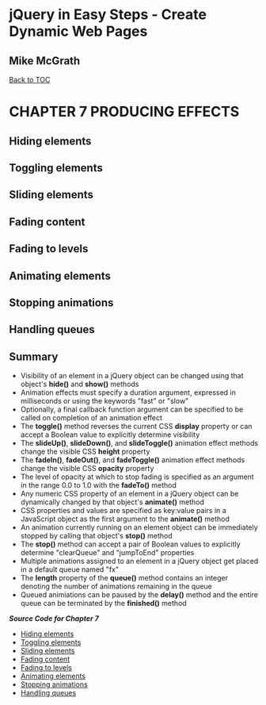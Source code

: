 # **jQuery in Easy Steps - Create Dynamic Web Pages**
## Mike McGrath

[Back to TOC](THE%20BOOK%20ON%20JQUERY.md)

# CHAPTER 7 PRODUCING EFFECTS
## Hiding elements
## Toggling elements
## Sliding elements
## Fading content
## Fading to levels
## Animating elements
## Stopping animations
## Handling queues
## Summary<br>
   * Visibility of an element in a jQuery object can be changed using that object's __hide()__ and __show()__
     methods
   * Animation effects must specify a duration argument, expressed in milliseconds or using the keywords "fast" 
     or "slow"
   * Optionally, a final callback function argument can be specified to be called on completion of an animation
     effect
   * The __toggle()__ method reverses the current CSS __display__ property or can accept a Boolean value to 
     explicitly determine visibility
   * The __slideUp()__, __slideDown()__, and __slideToggle()__ animation effect methods change the visible CSS
     __height__ property
   * The __fadeIn()__, __fadeOut()__, and __fadeToggle()__ animation effect methods change the visible CSS __opacity__
     property
   * The level of opacity at which to stop fading is specified as an argument in the range 0.0 to 1.0 with the __fadeTo()__
     method
   * Any numeric CSS property of an element in a jQuery object can be dynamically changed by that object's __animate()__
     method
   * CSS properties and values are specified as key:value pairs in a JavaScript object as the first argument to the
     __animate()__ method
   * An animation currently running on an element object can be immediately stopped by calling that object's __stop()__
     method
   * The __stop()__ method can accept a pair of Boolean values to explicitly determine "clearQueue" and "jumpToEnd" properties
   * Multiple animations assigned to an element in a jQuery object get placed in a default queue named "fx"
   * The __length__ property of the __queue()__ method contains an integer denoting the number of animations remaining
     in the queue
   * Queued animiations can be paused by the __delay()__ method and the entire queue can be terminated by the __finished()__ 
     method

***Source Code for Chapter 7***
<ul>
  <li>
  <a href="src/visibility.html">Hiding elements</a></li>
  <li>
  <a href="src/toggle.html">Toggling elements</a></li>
  <li>
  <a href="src/slide.html">Sliding elements</a></li>
  <li>
  <a href="src/fade.html">Fading content</a></li>
  <li>
  <a href="src/fadeto.html">Fading to levels</a></li>
  <li>
  <a href="src/animate.html">Animating elements</a></li>
  <li>
  <a href="src/stop.html">Stopping animations</a></li>
  <li>
  <a href="src/queue.html">Handling queues</a></li>
</ul>   